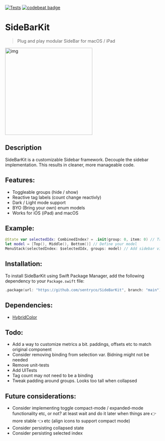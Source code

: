 [![Tests](https://github.com/sentryco/SideBarKit/actions/workflows/Tests.yml/badge.svg)](https://github.com/sentryco/SideBarKit/actions/workflows/Tests.yml)
[![codebeat badge](https://codebeat.co/badges/84b7c1e2-9998-4996-8724-57d86ebcd835)](https://codebeat.co/projects/github-com-sentryco-sidebarkit-main)

# SideBarKit

> Plug and play modular SideBar for macOS / iPad

<img width="284" alt="img" src="https://s11.gifyu.com/images/SO1fC.gif">

## Description

SideBarKit is a customizable Sidebar framework. Decouple the sidebar implementation. This results in cleaner, more manageable code.

## Features:

- Toggleable groups (hide / show)
- Reactive tag labels (count change reactivly)
- Dark / Light mode support
- BYO (Bring your own) enum models
- Works for iOS (iPad) and macOS

## Example:

```swift
@State var selectedIdx: CombinedIndex? = .init(group: 0, item: 0) // Track selection
let model = [Top(), Middle(), Bottom()] // Define your model
MenuStack(selectedIndex: $selectedIdx, groups: model) // Add sidebar view
```

## Installation:

To install SideBarKit using Swift Package Manager, add the following dependency to your `Package.swift` file:
```swift
.package(url: "https://github.com/sentryco/SideBarKit", branch: "main")
```

## Dependencies:

- [HybridColor](https://github.com/sentryco/HybridColor)

## Todo:

- Add a way to customize metrics a bit. paddings, offsets etc to match original component 
- Consider removing binding from selection var. Bidning might not be needed  
- Remove unit-tests 
- Add UITests
- Tag count may not need to be a binding 
- Tweak padding around groups. Looks too tall when collapsed

## Future considerations:

- Consider implementing toggle compact-mode / expanded-mode functionality etc, or not? at least wait and do it later when things are 👉 more stable 👈 etc (align icons to support compact mode)
- Consider persisting collapsed state
- Consider persisting selected index
